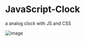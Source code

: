 # JavaScript-Clock
a analog clock with JS and CSS

![image](https://user-images.githubusercontent.com/77108177/135285990-39af99d3-3eaa-4c6e-9962-75465b22a2f7.png)
